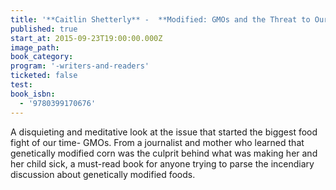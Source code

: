 ```yaml
---
title: '**Caitlin Shetterly** -  **Modified: GMOs and the Threat to Our Food, Our Land, Our Future**'
published: true
start_at: 2015-09-23T19:00:00.000Z
image_path:
book_category:
program: '-writers-and-readers'
ticketed: false
test:
book_isbn:
  - '9780399170676'
---
```



A disquieting and meditative look at the issue that started the biggest food fight of our time- GMOs. From a journalist and mother who learned that genetically modified corn was the culprit behind what was making her and her child sick, a must-read book for anyone trying to parse the incendiary discussion about genetically modified foods.